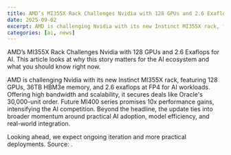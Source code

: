 ```yaml
---
title: AMD’s MI355X Rack Challenges Nvidia with 128 GPUs and 2.6 Exaflops for AI
date: 2025-09-02
excerpt: AMD is challenging Nvidia with its new Instinct MI355X rack, featuring 128 GPUs, 36TB HBM3e memory, and 2.6 exaflops at FP4 for AI workloads. Offering high bandwidth and scalability, it secures deals like Oracle's 30,000-unit order. Future MI400 series promises 10x performance gains, intensifying the AI competition.
categories: [ai, news]
---
```


AMD’s MI355X Rack Challenges Nvidia with 128 GPUs and 2.6 Exaflops for AI. This article looks at why this story matters for the AI ecosystem and what you should know right now.

AMD is challenging Nvidia with its new Instinct MI355X rack, featuring 128 GPUs, 36TB HBM3e memory, and 2.6 exaflops at FP4 for AI workloads. Offering high bandwidth and scalability, it secures deals like Oracle's 30,000-unit order. Future MI400 series promises 10x performance gains, intensifying the AI competition. Beyond the headline, the update ties into broader momentum around practical AI adoption, model efficiency, and real-world integration.

Looking ahead, we expect ongoing iteration and more practical deployments. Source: .
